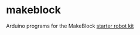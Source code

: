 # makeblock

Arduino programs for the MakeBlock [starter robot kit](http://learn.makeblock.com/starter-robot-kit-ir-version/)
